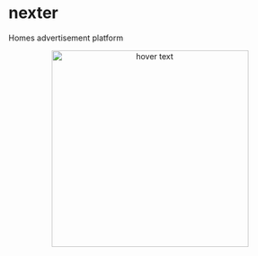 # nexter
Homes advertisement platform

<p align="center">
  <img src="./nexter.png" width="350" title="hover text">
</p>
